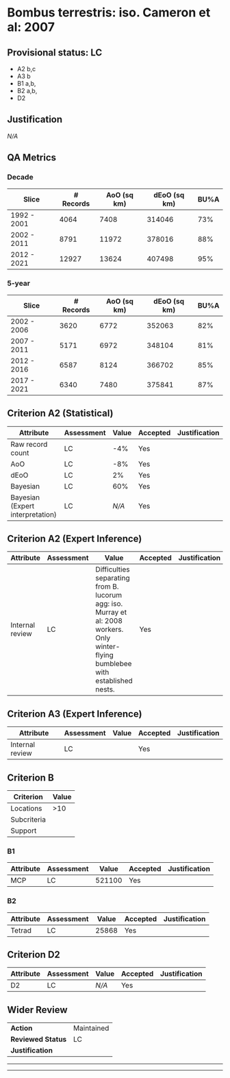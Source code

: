 # Bombus terrestris: iso. Cameron et al: 2007
## Provisional status: LC
- A2 b,c
- A3 b
- B1 a,b, 
- B2 a,b, 
- D2

## Justification
*N/A*
## QA Metrics
### Decade
| Slice | # Records | AoO (sq km) | dEoO (sq km) |BU%A |
|---|---|---|---|---|
|1992 - 2001|4064|7408|314046|73%|
|2002 - 2011|8791|11972|378016|88%|
|2012 - 2021|12927|13624|407498|95%|
### 5-year
| Slice | # Records | AoO (sq km) | dEoO (sq km) |BU%A |
|---|---|---|---|---|
|2002 - 2006|3620|6772|352063|82%|
|2007 - 2011|5171|6972|348104|81%|
|2012 - 2016|6587|8124|366702|85%|
|2017 - 2021|6340|7480|375841|87%|
## Criterion A2 (Statistical)
|Attribute|Assessment|Value|Accepted|Justification
|---|---|---|---|---|
|Raw record count|LC|-4%|Yes||
|AoO|LC|-8%|Yes||
|dEoO|LC|2%|Yes||
|Bayesian|LC|60%|Yes||
|Bayesian (Expert interpretation)|LC|*N/A*|Yes||
## Criterion A2 (Expert Inference)
|Attribute|Assessment|Value|Accepted|Justification
|---|---|---|---|---|
|Internal review|LC|Difficulties separating from B. lucorum agg: iso. Murray et al: 2008 workers. Only winter-flying bumblebee with established nests.|Yes||
## Criterion A3 (Expert Inference)
|Attribute|Assessment|Value|Accepted|Justification
|---|---|---|---|---|
|Internal review|LC||Yes||
## Criterion B
|Criterion| Value|
|---|---|
|Locations|>10|
|Subcriteria||
|Support||
### B1
|Attribute|Assessment|Value|Accepted|Justification
|---|---|---|---|---|
|MCP|LC|521100|Yes||
### B2
|Attribute|Assessment|Value|Accepted|Justification
|---|---|---|---|---|
|Tetrad|LC|25868|Yes||
## Criterion D2
|Attribute|Assessment|Value|Accepted|Justification
|---|---|---|---|---|
|D2|LC|*N/A*|Yes||
## Wider Review
|  |  |
|---|---|
|**Action**|Maintained|
|**Reviewed Status**|LC|
|**Justification**||
---
 ---
 <br><br>
